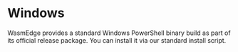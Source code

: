 # Windows

WasmEdge provides a standard Windows PowerShell binary build as part 
of its official release package. You can install it via our standard 
install script.
